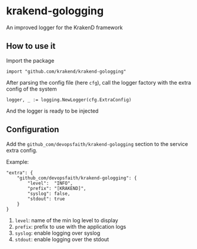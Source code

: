 # krakend-gologging

An improved logger for the KrakenD framework

## How to use it

Import the package

	import "github.com/krakend/krakend-gologging"

After parsing the config file (here `cfg`), call the logger factory with the extra config of the system

	logger, _ := logging.NewLogger(cfg.ExtraConfig)

And the logger is ready to be injected

## Configuration

Add the `github_com/devopsfaith/krakend-gologging` section to the service extra config.

Example:

	"extra": {
		"github_com/devopsfaith/krakend-gologging": {
			"level":  "INFO",
			"prefix": "[KRAKEND]",
			"syslog": false,
			"stdout": true
		}
	}

1. `level`: name of the min log level to display
2. `prefix`: prefix to use with the application logs
3. `syslog`: enable logging over syslog
4. `stdout`: enable logging over the stdout
